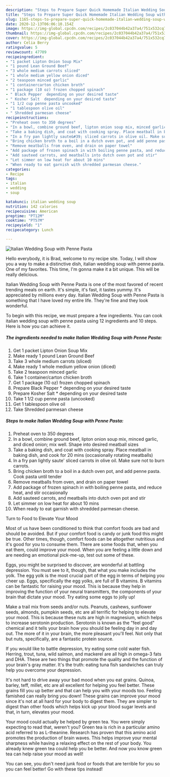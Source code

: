 ```yaml
---
description: "Steps to Prepare Super Quick Homemade Italian Wedding Soup with Penne Pasta"
title: "Steps to Prepare Super Quick Homemade Italian Wedding Soup with Penne Pasta"
slug: 1165-steps-to-prepare-super-quick-homemade-italian-wedding-soup-with-penne-pasta
date: 2020-12-13T06:06:10.154Z
image: https://img-global.cpcdn.com/recipes/2c037044b42a37a4/751x532cq70/italian-wedding-soup-with-penne-pasta-recipe-main-photo.jpg
thumbnail: https://img-global.cpcdn.com/recipes/2c037044b42a37a4/751x532cq70/italian-wedding-soup-with-penne-pasta-recipe-main-photo.jpg
cover: https://img-global.cpcdn.com/recipes/2c037044b42a37a4/751x532cq70/italian-wedding-soup-with-penne-pasta-recipe-main-photo.jpg
author: Celia Berry
ratingvalue: 5
reviewcount: 47709
recipeingredient:
- "1 packet Lipton Onion Soup Mix"
- "1 pound Lean Ground Beef"
- "3 whole medium carrots sliced"
- "1 whole medium yellow onion diced"
- "2 teaspoon minced garlic"
- "1 containercarton chicken broth"
- "1 package (10 oz) frozen chopped spinach"
- " Black Pepper  depending on your desired taste"
- " Kosher Salt  depending on your desired taste"
- "1 1/2 cup penne pasta uncooked"
- "1 tablespoon olive oil"
- " Shredded parmesan cheese"
recipeinstructions:
- "Preheat oven to 350 degrees"
- "In a bowl, combine ground beef, lipton onion soup mix, minced garlic, and diced onion; mix well. Shape into desired meatball sizes"
- "Take a baking dish, and coat with cooking spray. Place meatball in baking dish, and cook for 20 mins (occasionally rotating meatballs)"
- "In a fry pan lightly saute&#39; sliced carrots in olive oil. Make sure not to burn carrots."
- "Bring chicken broth to a boil in a dutch oven pot, and add penne pasta. Cook pasta until tender"
- "Remove meatballs from oven, and drain on paper towel"
- "Add package of frozen spinach in with boiling penne pasta, and reduce heat, and stir occasionally"
- "Add sauteed carrots, and meatballs into dutch oven pot and stir"
- "Let simmer on low heat for about 10 mins"
- "When ready to eat garnish with shredded parmesan cheese."
categories:
- Recipe
tags:
- italian
- wedding
- soup

katakunci: italian wedding soup 
nutrition: 142 calories
recipecuisine: American
preptime: "PT12M"
cooktime: "PT57M"
recipeyield: "1"
recipecategory: Lunch

---
```



![Italian Wedding Soup with Penne Pasta](https://img-global.cpcdn.com/recipes/2c037044b42a37a4/751x532cq70/italian-wedding-soup-with-penne-pasta-recipe-main-photo.jpg)

Hello everybody, it is Brad, welcome to my recipe site. Today, I will show you a way to make a distinctive dish, italian wedding soup with penne pasta. One of my favorites. This time, I'm gonna make it a bit unique. This will be really delicious.

Italian Wedding Soup with Penne Pasta is one of the most favored of recent trending meals on earth. It's simple, it's fast, it tastes yummy. It's appreciated by millions every day. Italian Wedding Soup with Penne Pasta is something that I have loved my entire life. They're fine and they look wonderful.




To begin with this recipe, we must prepare a few ingredients. You can cook italian wedding soup with penne pasta using 12 ingredients and 10 steps. Here is how you can achieve it.

<!--inarticleads1-->

##### The ingredients needed to make Italian Wedding Soup with Penne Pasta:

1. Get 1 packet Lipton Onion Soup Mix
1. Make ready 1 pound Lean Ground Beef
1. Take 3 whole medium carrots (sliced)
1. Make ready 1 whole medium yellow onion (diced)
1. Take 2 teaspoon minced garlic
1. Take 1 container/carton chicken broth
1. Get 1 package (10 oz) frozen chopped spinach
1. Prepare  Black Pepper * depending on your desired taste
1. Prepare  Kosher Salt * depending on your desired taste
1. Take 1 1/2 cup penne pasta (uncooked)
1. Get 1 tablespoon olive oil
1. Take  Shredded parmesan cheese




<!--inarticleads2-->

##### Steps to make Italian Wedding Soup with Penne Pasta:

1. Preheat oven to 350 degrees
1. In a bowl, combine ground beef, lipton onion soup mix, minced garlic, and diced onion; mix well. Shape into desired meatball sizes
1. Take a baking dish, and coat with cooking spray. Place meatball in baking dish, and cook for 20 mins (occasionally rotating meatballs)
1. In a fry pan lightly saute&#39; sliced carrots in olive oil. Make sure not to burn carrots.
1. Bring chicken broth to a boil in a dutch oven pot, and add penne pasta. Cook pasta until tender
1. Remove meatballs from oven, and drain on paper towel
1. Add package of frozen spinach in with boiling penne pasta, and reduce heat, and stir occasionally
1. Add sauteed carrots, and meatballs into dutch oven pot and stir
1. Let simmer on low heat for about 10 mins
1. When ready to eat garnish with shredded parmesan cheese.




Turn to Food to Elevate Your Mood


Most of us have been conditioned to think that comfort foods are bad and should be avoided. But if your comfort food is candy or junk food this might be true. Other times, though, comfort foods can be altogether nutritious and it's good for you to consume them. There are some foods that, when you eat them, could improve your mood. When you are feeling a little down and are needing an emotional pick-me-up, test out some of these.

Eggs, you might be surprised to discover, are wonderful at battling depression. You must see to it, though, that what you make includes the yolk. The egg yolk is the most crucial part of the egg in terms of helping you cheer up. Eggs, specifically the egg yolks, are full of B vitamins. B vitamins can be fantastic for raising your mood. This is because they help in improving the function of your neural transmitters, the components of your brain that dictate your mood. Try eating some eggs to jolly up!

Make a trail mix from seeds and/or nuts. Peanuts, cashews, sunflower seeds, almonds, pumpkin seeds, etc are all terrific for helping to elevate your mood. This is because these nuts are high in magnesium, which helps to increase serotonin production. Serotonin is known as the "feel good" chemical and it tells your brain how you should be feeling day in and day out. The more of it in your brain, the more pleasant you'll feel. Not only that but nuts, specifically, are a fantastic protein source.

If you would like to battle depression, try eating some cold water fish. Herring, trout, tuna, wild salmon, and mackerel are all high in omega-3 fats and DHA. These are two things that promote the quality and the function of your brain's gray matter. It's the truth: eating tuna fish sandwiches can truly help you overcome your depression. 

It's not hard to drive away your bad mood when you eat grains. Quinoa, barley, teff, millet, etc are all excellent for helping you feel better. These grains fill you up better and that can help you with your moods too. Feeling famished can really bring you down! These grains can improve your mood since it's not at all hard for your body to digest them. They are simpler to digest than other foods which helps kick up your blood sugar levels and that, in turn, elevates your mood.

Your mood could actually be helped by green tea. You were simply expecting to read that, weren't you? Green tea is rich in a particular amino acid referred to as L-theanine. Research has proven that this amino acid promotes the production of brain waves. This helps improve your mental sharpness while having a relaxing effect on the rest of your body. You already knew green tea could help you be better. And now you know green tea can help raise your mood as well!

You can see, you don't need junk food or foods that are terrible for you so you can feel better! Go  with  these tips  instead!

